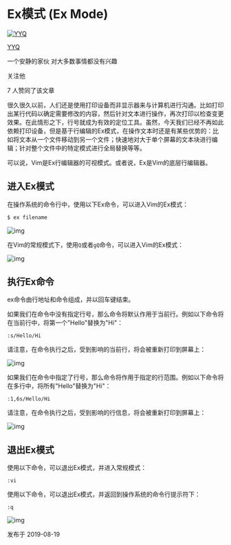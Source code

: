 # Ex模式 (Ex Mode)

[![YYQ](https://pica.zhimg.com/v2-c4432de041354a82800b86e53483c9c7_xs.jpg?source=172ae18b)](https://www.zhihu.com/people/anthony.yuan)

[YYQ](https://www.zhihu.com/people/anthony.yuan)

一个安静的家伙 对大多数事情都没有兴趣

关注他

7 人赞同了该文章

很久很久以前，人们还是使用打印设备而非显示器来与计算机进行沟通。比如打印出某行代码以确定需要修改的内容，然后针对文本进行操作，再次打印以检查变更效果。在此情形之下，行号就成为有效的定位工具。虽然，今天我们已经不再如此依赖打印设备，但是基于行编辑的Ex模式，在操作文本时还是有某些优势的：比如将文本从一个文件移动到另一个文件；快速地对大于单个屏幕的文本块进行编辑；针对整个文件中的特定模式进行全局替换等等。

可以说，Vim是Ex行编辑器的可视模式。或者说，Ex是Vim的底层行编辑器。

## **进入Ex模式**

在操作系统的命令行中，使用以下Ex命令，可以进入Vim的Ex模式：

```bash
$ ex filename
```

![img](https://pic1.zhimg.com/80/v2-94101b65965ea00150366a784e0eb9c4_720w.png)

在Vim的常规模式下，使用`Q`或者`gQ`命令，可以进入Vim的Ex模式：

![img](https://pic2.zhimg.com/80/v2-04fa7f5c516a88597f0f20fb88cafbe9_720w.png)

## **执行Ex命令**

ex命令由行地址和命令组成，并以回车键结束。

如果我们在命令中没有指定行号，那么命令将默认作用于当前行。例如以下命令将在当前行中，将第一个"Hello"替换为"Hi"：

```vim
:s/Hello/Hi
```

请注意，在命令执行之后，受到影响的当前行，将会被重新打印到屏幕上：

![img](https://pic3.zhimg.com/80/v2-0e3d4306384eea445e139a3f515159ea_720w.jpg)

如果我们在命令中指定了行号，那么命令将作用于指定的行范围。例如以下命令将在多行中，将所有"Hello"替换为"Hi"：

```vim
:1,6s/Hello/Hi
```

请注意，在命令执行之后，受到影响的行信息，将会被重新打印到屏幕上：

![img](https://pic2.zhimg.com/80/v2-ab4c1a88ece7f6a9cc04823167baecd9_720w.jpg)

## **退出Ex模式**

使用以下命令，可以退出Ex模式，并进入常规模式：

```vim
:vi
```

使用以下命令，可以退出Ex模式，并返回到操作系统的命令行提示符下：

```vim
:q 
```

![img](https://pic1.zhimg.com/80/v2-606a667f18745458b3ffc32a9cdef94c_720w.jpg)



发布于 2019-08-19